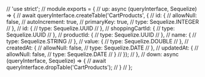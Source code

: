 // 'use strict';
// module.exports = {
//   up: async (queryInterface, Sequelize) => {
//     await queryInterface.createTable('CartProducts', {
//       id: {
//         allowNull: false,
//         autoIncrement: true,
//         primaryKey: true,
//         type: Sequelize.INTEGER
//       },
//       id: {
//         type: Sequelize.UUID
//       },
//       shoppingCartId: {
//         type: Sequelize.UUID
//       },
//       productId: {
//         type: Sequelize.UUID
//       },
//       name: {
//         type: Sequelize.STRING
//       },
//       value: {
//         type: Sequelize.DOUBLE
//       },
//       createdAt: {
//         allowNull: false,
//         type: Sequelize.DATE
//       },
//       updatedAt: {
//         allowNull: false,
//         type: Sequelize.DATE
//       }
//     });
//   },
//   down: async (queryInterface, Sequelize) => {
//     await queryInterface.dropTable('CartProducts');
//   }
// };